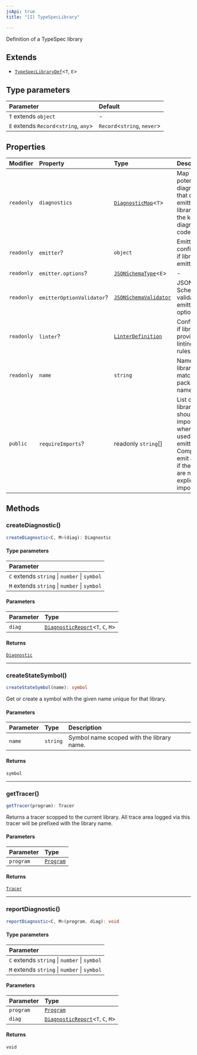 ```yaml
---
jsApi: true
title: "[I] TypeSpecLibrary"

---
```

Definition of a TypeSpec library

## Extends

- [`TypeSpecLibraryDef`](TypeSpecLibraryDef.md)<`T`, `E`\>

## Type parameters

| Parameter | Default |
| :------ | :------ |
| `T` extends `object` | - |
| `E` extends `Record`<`string`, `any`\> | `Record`<`string`, `never`\> |

## Properties

| Modifier | Property | Type | Description | Inheritance |
| :------ | :------ | :------ | :------ | :------ |
| `readonly` | `diagnostics` | [`DiagnosticMap`](../type-aliases/DiagnosticMap.md)<`T`\> | Map of potential diagnostics that can be emitted in this library where the key is the diagnostic code. | [`TypeSpecLibraryDef`](TypeSpecLibraryDef.md).`diagnostics` |
| `readonly` | `emitter`? | `object` | Emitter configuration if library is an emitter. | [`TypeSpecLibraryDef`](TypeSpecLibraryDef.md).`emitter` |
| `readonly` | `emitter.options`? | [`JSONSchemaType`](../type-aliases/JSONSchemaType.md)<`E`\> | - | - |
| `readonly` | `emitterOptionValidator`? | [`JSONSchemaValidator`](JSONSchemaValidator.md) | JSON Schema validator for emitter options | - |
| `readonly` | `linter`? | [`LinterDefinition`](LinterDefinition.md) | Configuration if library is providing linting rules/rulesets. | [`TypeSpecLibraryDef`](TypeSpecLibraryDef.md).`linter` |
| `readonly` | `name` | `string` | Name of the library. Must match the package.json name. | [`TypeSpecLibraryDef`](TypeSpecLibraryDef.md).`name` |
| `public` | `requireImports`? | readonly `string`[] | List of other library that should be imported when this is used as an emitter.<br />Compiler will emit an error if the libraries are not explicitly imported. | [`TypeSpecLibraryDef`](TypeSpecLibraryDef.md).`requireImports` |

## Methods

### createDiagnostic()

```ts
createDiagnostic<C, M>(diag): Diagnostic
```

#### Type parameters

| Parameter |
| :------ |
| `C` extends `string` \| `number` \| `symbol` |
| `M` extends `string` \| `number` \| `symbol` |

#### Parameters

| Parameter | Type |
| :------ | :------ |
| `diag` | [`DiagnosticReport`](../type-aliases/DiagnosticReport.md)<`T`, `C`, `M`\> |

#### Returns

[`Diagnostic`](Diagnostic.md)

***

### createStateSymbol()

```ts
createStateSymbol(name): symbol
```

Get or create a symbol with the given name unique for that library.

#### Parameters

| Parameter | Type | Description |
| :------ | :------ | :------ |
| `name` | `string` | Symbol name scoped with the library name. |

#### Returns

`symbol`

***

### getTracer()

```ts
getTracer(program): Tracer
```

Returns a tracer scopped to the current library.
All trace area logged via this tracer will be prefixed with the library name.

#### Parameters

| Parameter | Type |
| :------ | :------ |
| `program` | [`Program`](Program.md) |

#### Returns

[`Tracer`](Tracer.md)

***

### reportDiagnostic()

```ts
reportDiagnostic<C, M>(program, diag): void
```

#### Type parameters

| Parameter |
| :------ |
| `C` extends `string` \| `number` \| `symbol` |
| `M` extends `string` \| `number` \| `symbol` |

#### Parameters

| Parameter | Type |
| :------ | :------ |
| `program` | [`Program`](Program.md) |
| `diag` | [`DiagnosticReport`](../type-aliases/DiagnosticReport.md)<`T`, `C`, `M`\> |

#### Returns

`void`

